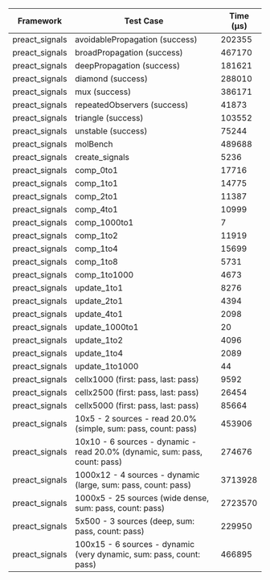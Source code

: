 | Framework | Test Case | Time (μs) |
| --- | --- | --- |
| preact_signals | avoidablePropagation (success) | 202355 |
| preact_signals | broadPropagation (success) | 467170 |
| preact_signals | deepPropagation (success) | 181621 |
| preact_signals | diamond (success) | 288010 |
| preact_signals | mux (success) | 386171 |
| preact_signals | repeatedObservers (success) | 41873 |
| preact_signals | triangle (success) | 103552 |
| preact_signals | unstable (success) | 75244 |
| preact_signals | molBench | 489688 |
| preact_signals | create_signals | 5236 |
| preact_signals | comp_0to1 | 17716 |
| preact_signals | comp_1to1 | 14775 |
| preact_signals | comp_2to1 | 11387 |
| preact_signals | comp_4to1 | 10999 |
| preact_signals | comp_1000to1 | 7 |
| preact_signals | comp_1to2 | 11919 |
| preact_signals | comp_1to4 | 15699 |
| preact_signals | comp_1to8 | 5731 |
| preact_signals | comp_1to1000 | 4673 |
| preact_signals | update_1to1 | 8276 |
| preact_signals | update_2to1 | 4394 |
| preact_signals | update_4to1 | 2098 |
| preact_signals | update_1000to1 | 20 |
| preact_signals | update_1to2 | 4096 |
| preact_signals | update_1to4 | 2089 |
| preact_signals | update_1to1000 | 44 |
| preact_signals | cellx1000 (first: pass, last: pass) | 9592 |
| preact_signals | cellx2500 (first: pass, last: pass) | 26454 |
| preact_signals | cellx5000 (first: pass, last: pass) | 85664 |
| preact_signals | 10x5 - 2 sources - read 20.0% (simple, sum: pass, count: pass) | 453906 |
| preact_signals | 10x10 - 6 sources - dynamic - read 20.0% (dynamic, sum: pass, count: pass) | 274676 |
| preact_signals | 1000x12 - 4 sources - dynamic (large, sum: pass, count: pass) | 3713928 |
| preact_signals | 1000x5 - 25 sources (wide dense, sum: pass, count: pass) | 2723570 |
| preact_signals | 5x500 - 3 sources (deep, sum: pass, count: pass) | 229950 |
| preact_signals | 100x15 - 6 sources - dynamic (very dynamic, sum: pass, count: pass) | 466895 |
